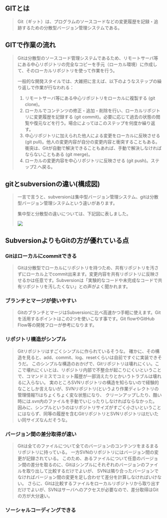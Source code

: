 ## **GITとは** ##
 > Git（ギット）は、プログラムのソースコードなどの変更履歴を記録・追跡するための分散型バージョン管理システムである。
## **GITで作業の流れ** ##
 > Gitは分散型のソースコード管理システムであるため、リモートサーバ等にある中心リポジトリの完全なコピーを手元（ローカル環境）に作成して、そのローカルリポジトリを使って作業を行う。
 >
 > 一般的な開発スタイルでは、大雑把に言えば、以下のようなステップの繰り返しで作業が行なわれる：
 >
 > 1. リモートサーバ等にある中心リポジトリをローカルに複製する (git clone)。
 > 2. ローカルでコンテンツの修正・追加・削除を行い、ローカルリポジトリに変更履歴を記録する (git commit)。必要に応じて過去の状態の閲覧や復元などを行う。場合によってはこのステップを何度か繰り返す。
 > 3. 中心リポジトリに加えられた他人による変更をローカルに反映させる (git pull)。他人の変更内容が自分の変更内容と衝突することもある。衝突は、Gitが自動で解決できることもあれば、手動で解決しなければならないこともある (git merge)。
 > 4. ローカルの変更内容を中心リポジトリに反映させる (git push)。ステップ2.へ戻る。

## **gitとsubversionの違い(構成図)**

> 一言で言うと、subversionは集中型バージョン管理システム、gitは分散型バージョン管理システムという違いがあります。
>
> 集中型と分散型の違いについては、下記図に表しました。
>
> ![](C:\Users\ForStudy\Desktop\無題.png)

## **SubversionよりもGitの方が優れている点**

### 	**Gitはローカルにcommitできる**

> Gitは分散型でローカルにリポジトリを持つため、共有リポジトリを汚さずにローカル上でcommit出来ます。変更内容を共有リポジトリに反映させるかは任意です。Subversionは「実験的なコードや未完成なコードで共有リポジトリを汚したくない」との声がよく聞かれます。

### 	ブランチとマージが使いやすい

> GitのブランチとマージはSubversionに比べ高速かつ手軽に使えます。Gitを活用するポイントはこの2つを使いこなす事です。Git flowやGitHub Flow等の開発フローが参考になります。

### 	リポジトリ構造がシンプル

> Gitリポジトリはすごくシンプルに作られているそうな。 確かに、その構造を見ると、add、commit、log、resetくらいは自前ですぐに実装できそうだ。
> このシンプルな構造のおかげで、Gitリポジトリは壊れにくい。ここで壊れにくいとは、リポジトリ内部で不整合が起こりにくいということで、コマンドミスでコミット履歴が一部消えたりとかいうトラブルは壊れるに入らない。
> 実のところSVNリポジトリの構造を知らないので経験的なことしか言えないが、SVNリポジトリ(というより作業ディレクトリの管理情報?)はちょくちょく変な状態になり、
> クリーンアップしたり、酷い時には.svn内のファイルを手動でいじったりしなければならなかった。
> 因みに、シンプルというのはリポジトリサイズがすごく小さいということにはならず、同等の履歴を含むGitリポジトリとSVNリポジトリはだいたい同サイズなんだそうな。	

###  	バージョン間の差分取得が速い

> Gitは全てのファイルについて全てのバージョンのコンテンツをまるまるリポジトリに持っている。 一方SVNのリポジトリにはバージョン間の変更が記録されている。
> このため、あるファイルについて任意のバージョン間の差分を取るのに、Gitはシンプルにそれぞれのバージョンのファイルを取り出して比較するだけでよいが、
> SVNは隣り合ったバージョンでなければバージョン間の変更を足し合わせて差分を計算しなければいけない。
> さらに、Gitは比較するファイルをローカルリポジトリから取り出すだけでよいが、SVNはサーバへのアクセスが必要なので、差分取得はGitの方が大分速い。	

### 	 ソーシャルコーディングできる